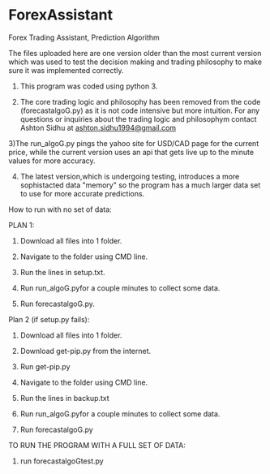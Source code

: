 # ForexAssistant
Forex Trading Assistant, Prediction Algorithm

The files uploaded here are one version older than the most current version which was used to test the decision making and trading philosophy to make sure it was implemented correctly.

1) This program was coded using python 3.

2) The core trading logic and philosophy has been removed from the code (forecastalgoG.py) as it is not code intensive but more intuition. For any questions or inquiries about the trading logic and philosophym contact Ashton Sidhu at ashton.sidhu1994@gmail.com

3)The run_algoG.py pings the yahoo site for USD/CAD page for the current price, while the current version uses an api that gets live up to the minute values for more accuracy.

4) The latest version,which is undergoing testing, introduces a more sophistacted data "memory" so the program has a much larger data set to use for more accurate predictions.

How to run with no set of data:

PLAN 1:

  1) Download all files into 1 folder.
  
  2) Navigate to the folder using CMD line.
  
  3) Run the lines in setup.txt.
  
  4) Run run_algoG.pyfor a couple minutes to collect some data.
  
  5) Run forecastalgoG.py.
  
Plan 2 (if setup.py fails):

  1) Download all files into 1 folder.
  
  2) Download get-pip.py from the internet.
  
  3) Run get-pip.py
  
  4) Navigate to the folder using CMD line.
  
  5) Run the lines in backup.txt
  
  6) Run run_algoG.pyfor a couple minutes to collect some data.
  
  7) Run forecastalgoG.py
  
TO RUN THE PROGRAM WITH A FULL SET OF DATA:

  1) run forecastalgoGtest.py
